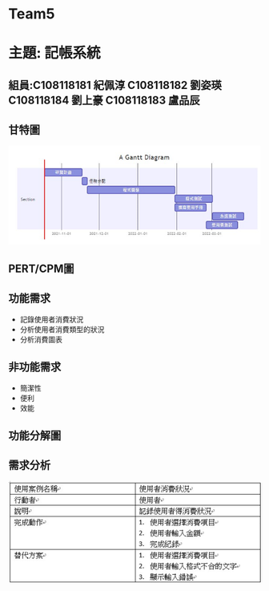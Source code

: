 # Team5
# 主題: 記帳系統

## 組員:C108118181 紀佩淳 C108118182 劉姿瑛 C108118184 劉上豪 C108118183 盧品辰

## 甘特圖
![Gantt](gantt.png "甘特圖")
## PERT/CPM圖

## 功能需求
* 記錄使用者消費狀況
* 分析使用者消費類型的狀況
* 分析消費圖表

## 非功能需求
* 簡潔性
* 便利
* 效能

## 功能分解圖


## 需求分析
![pic](需求1.png "消費需求")
